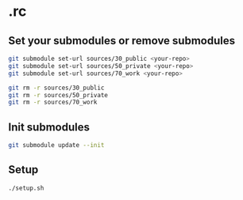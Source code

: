 # .rc

## Set your submodules or remove submodules

```bash
git submodule set-url sources/30_public <your-repo>
git submodule set-url sources/50_private <your-repo>
git submodule set-url sources/70_work <your-repo>
```

```bash
git rm -r sources/30_public
git rm -r sources/50_private
git rm -r sources/70_work
```

## Init submodules

```bash
git submodule update --init
```

## Setup

```bash
./setup.sh
```

